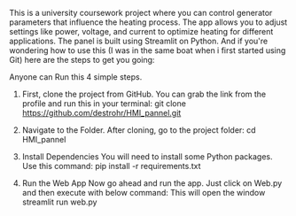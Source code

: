 This is a university coursework project where you can control generator parameters that influence the heating process. The app allows you to adjust settings like power, voltage, and current to optimize heating for different applications. The panel is built using Streamlit on Python.
And if you're wondering how to use this (I was in the same boat when i first started using Git) here are the steps to get you going:

Anyone can Run this 4 simple steps.

1. First, clone the project from GitHub. You can grab the link from the profile and run this in your terminal: 
   git clone https://github.com/destrohr/HMI_pannel.git
   
2.  Navigate to the Folder. After cloning, go to the project folder: 
    cd HMI_pannel

3. Install Dependencies
   You will need to install some Python packages. Use this command: 
   pip install -r requirements.txt
   
4. Run the Web App
   Now go ahead and run the app. Just click on Web.py and then execute with below command:  This will open the window 
   streamlit run web.py 

